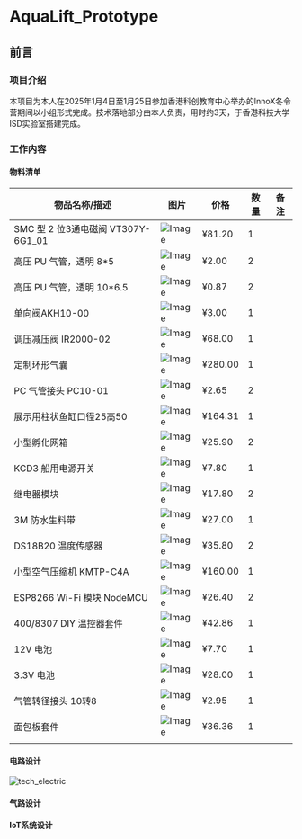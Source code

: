# AquaLift_Prototype

## 前言

### 项目介绍

本项目为本人在2025年1月4日至1月25日参加香港科创教育中心举办的InnoX冬令营期间以小组形式完成。技术落地部分由本人负责，用时约3天，于香港科技大学ISD实验室搭建完成。

### 工作内容

#### 物料清单

| 物品名称/描述                      | 图片                   | 价格    | 数量 | 备注 |
| ---------------------------------- | ---------------------- | ------- | ---- | ---- |
| SMC 型 2 位3通电磁阀 VT307Y-6G1_01 | ![Image](url_to_image) | ¥81.20  | 1    |      |
| 高压 PU 气管，透明 8*5             | ![Image](url_to_image) | ¥2.00   | 2    |      |
| 高压 PU 气管，透明 10*6.5          | ![Image](url_to_image) | ¥0.87   | 2    |      |
| 单向阀AKH10-00                     | ![Image](url_to_image) | ¥3.00   | 1    |      |
| 调压减压阀 IR2000-02               | ![Image](url_to_image) | ¥68.00  | 1    |      |
| 定制环形气囊                       | ![Image](url_to_image) | ¥280.00 | 1    |      |
| PC 气管接头 PC10-01                | ![Image](url_to_image) | ¥2.65   | 2    |      |
| 展示用柱状鱼缸口径25高50           | ![Image](url_to_image) | ¥164.31 | 1    |      |
| 小型孵化网箱                       | ![Image](url_to_image) | ¥25.90  | 2    |      |
| KCD3 船用电源开关                  | ![Image](url_to_image) | ¥7.80   | 1    |      |
| 继电器模块                         | ![Image](url_to_image) | ¥17.80  | 2    |      |
| 3M 防水生料带                      | ![Image](url_to_image) | ¥27.00  | 1    |      |
| DS18B20 温度传感器                 | ![Image](url_to_image) | ¥35.80  | 2    |      |
| 小型空气压缩机 KMTP-C4A            | ![Image](url_to_image) | ¥160.00 | 1    |      |
| ESP8266 Wi-Fi 模块 NodeMCU         | ![Image](url_to_image) | ¥26.40  | 2    |      |
| 400/8307 DIY 温控器套件            | ![Image](url_to_image) | ¥42.86  | 1    |      |
| 12V 电池                           | ![Image](url_to_image) | ¥7.70   | 1    |      |
| 3.3V 电池                          | ![Image](url_to_image) | ¥28.00  | 1    |      |
| 气管转径接头 10转8                 | ![Image](url_to_image) | ¥2.95   | 1    |      |
| 面包板套件                         | ![Image](url_to_image) | ¥36.36  | 1    |      |
|                                    |                        |         |      |      |

#### 电路设计

![tech_electric](E:\Files\大四上\InnoX\Github_File\Figures\tech_electric.jpg)



#### 气路设计



#### IoT系统设计



#### 
